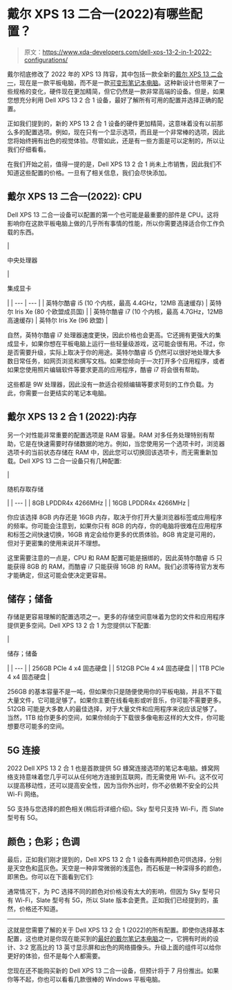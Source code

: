 # 戴尔 XPS 13 二合一(2022)有哪些配置？

> 原文：<https://www.xda-developers.com/dell-xps-13-2-in-1-2022-configurations/>

戴尔彻底修改了 2022 年的 XPS 13 阵容，其中包括一款全新的[戴尔 XPS 13 二合一](https://www.xda-developers.com/dell-xps-13-2-in-1-2022/)，现在是一款平板电脑，而不是一款[可变形笔记本电脑](https://www.xda-developers.com/best-convertible-laptops/)。这种新设计也带来了一些规格的变化，硬件现在更加精简，但它仍然是一款非常高端的设备。但是，如果您想充分利用 Dell XPS 13 2 合 1 设备，最好了解所有可用的配置并选择正确的配置。

正如我们提到的，新的 XPS 13 2 合 1 设备的硬件更加精简，这意味着没有以前那么多的配置选项。例如，现在只有一个显示选项，而且是一个非常棒的选项，因此您将始终拥有出色的视觉体验。尽管如此，还是有一些方面是可以定制的，所以让我们仔细看看。

在我们开始之前，值得一提的是，Dell XPS 13 2 合 1 尚未上市销售，因此我们不知道这些配置的价格。一旦有了相关信息，我们会尽快添加。

## 戴尔 XPS 13 二合一(2022): CPU

Dell XPS 13 二合一设备可以配置的第一个也可能是最重要的部件是 CPU。这将影响你在这款平板电脑上做的几乎所有事情的性能，所以你需要选择适合你工作负载的东西。

| 

中央处理器

 | 

集成显卡

 |
| --- | --- |
| 英特尔酷睿 i5 (10 个内核，最高 4.4GHz，12MB 高速缓存) | 英特尔 Iris Xe (80 个欧盟成员国) |
| 英特尔酷睿 i7 (10 个内核，最高 4.7GHz，12MB 高速缓存) | 英特尔 Iris Xe (96 欧盟) |

自然，英特尔酷睿 i7 处理器速度更快，因此价格也会更高。它还拥有更强大的集成显卡，如果你想在平板电脑上运行一些轻量级游戏，这可能会很有用。不过，你是否需要升级，实际上取决于你的用途。英特尔酷睿 i5 仍然可以很好地处理大多数日常任务，如网页浏览和撰写文档。如果您倾向于一次打开多个应用程序，或者如果您使用照片编辑软件等要求更高的应用程序，酷睿 i7 将会很有帮助。

这些都是 9W 处理器，因此没有一款适合视频编辑等要求苛刻的工作负载。为此，你需要一台更结实的笔记本电脑。

## 戴尔 XPS 13 2 合 1 (2022):内存

另一个对性能非常重要的配置选项是 RAM 容量。RAM 对多任务处理特别有帮助，它是在快速需要时存储数据的地方。例如，当您使用另一个选项卡时，浏览器选项卡的当前状态存储在 RAM 中，因此您可以切换回该选项卡，而无需重新加载。Dell XPS 13 二合一设备只有几种配置:

| 

随机存取存储

 |
| --- |
| 8GB LPDDR4x 4266MHz |
| 16GB LPDDR4x 4266MHz |

你应该选择 8GB 内存还是 16GB 内存，取决于你打开大量浏览器标签或应用程序的频率。你可能会注意到，如果你只有 8GB 的内存，你的电脑将很难在应用程序和标签之间快速切换，16GB 肯定会给你更多的优质体验。8GB 肯定是可用的，但对于更密集的使用来说并不理想。

这里需要注意的一点是，CPU 和 RAM 配置可能是捆绑的，因此英特尔酷睿 i5 只能获得 8GB 的 RAM，而酷睿 i7 只能获得 16GB 的 RAM。我们必须等待官方发布才能确定，但这可能会使决定更容易。

## 储存；储备

存储是更容易理解的配置选项之一。更多的存储空间意味着为您的文件和应用程序提供更多空间。Dell XPS 13 2 合 1 为您提供以下配置:

| 

储存；储备

 |
| --- |
| 256GB PCIe 4 x4 固态硬盘 |
| 512GB PCIe 4 x4 固态硬盘 |
| 1TB PCIe 4 x4 固态硬盘 |

256GB 的基本容量不是一吨，但如果你只是随便使用你的平板电脑，并且不下载大量文件，它可能足够了。如果你主要在线看电影或听音乐，你可能不需要更多。512GB 可能是大多数人的最佳选择，对于大量文件和应用程序来说应该足够了。当然，1TB 给你更多的空间，如果你倾向于下载很多像电影这样的大文件，你可能想要尽可能多的空间。

## 5G 连接

2022 Dell XPS 13 2 合 1 也是首款提供 5G 蜂窝连接选项的笔记本电脑。蜂窝网络支持意味着您几乎可以从任何地方连接到互联网，而无需使用 Wi-Fi。这不仅可以提高移动性，还可以提高安全性，因为当你外出时，你不必依赖不安全的公共 Wi-Fi 网络。

5G 支持与您选择的颜色相关(稍后将详细介绍)。Sky 型号只支持 Wi-Fi，而 Slate 型号有 5G。

## 颜色；色彩；色调

最后，正如我们刚才提到的，Dell XPS 13 2 合 1 设备有两种颜色可供选择，分别是天空色和蓝灰色。天空是一种非常微弱的浅蓝色，而石板是一种深得多的颜色，即黑色。你可以在下面看到它们:

通常情况下，为 PC 选择不同的颜色对价格没有太大的影响，但因为 Sky 型号只有 Wi-Fi，Slate 型号有 5G，所以 Slate 版本会更贵。正如我们已经提到的，虽然，价格还不知道。

* * *

这就是您需要了解的关于 Dell XPS 13 2 合 1 (2022)的所有配置。即使你选择基本配置，这也绝对是你现在能买到的[最好的戴尔笔记本电脑](https://www.xda-developers.com/best-dell-laptops/)之一，它拥有时尚的设计、3:2 宽高比的 13 英寸显示屏和出色的网络摄像头。升级上面的组件可以给你更好的体验，但不是每个人都需要。

您现在还不能购买新的 Dell XPS 13 二合一设备，但预计将于 7 月份推出。如果你等不起，你也可以看看几款很棒的 Windows 平板电脑。